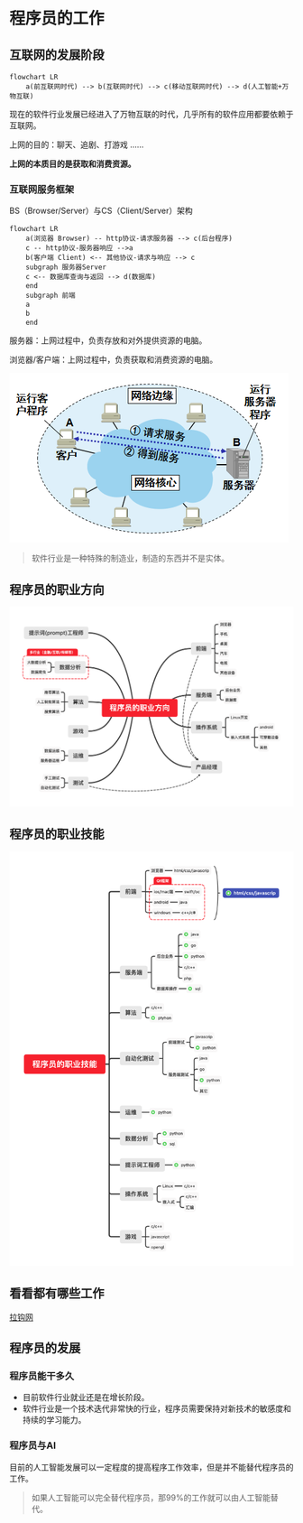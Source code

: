 # 程序员的工作

## 互联网的发展阶段

```mermaid
flowchart LR
    a(前互联网时代) --> b(互联网时代) --> c(移动互联网时代) --> d(人工智能+万物互联)
```

现在的软件行业发展已经进入了万物互联的时代，几乎所有的软件应用都要依赖于互联网。

上网的目的：聊天、追剧、打游戏 ……

**上网的本质目的是获取和消费资源。**

### 互联网服务框架

BS（Browser/Server）与CS（Client/Server）架构

```mermaid
flowchart LR
    a(浏览器 Browser) -- http协议-请求服务器 --> c(后台程序)
    c -- http协议-服务器响应 -->a
    b(客户端 Client) <-- 其他协议-请求与响应 --> c
    subgraph 服务器Server
    c <-- 数据库查询与返回 --> d(数据库)
    end
    subgraph 前端
    a
    b
    end
```

服务器：上网过程中，负责存放和对外提供资源的电脑。

浏览器/客户端：上网过程中，负责获取和消费资源的电脑。

![](https://raw.githubusercontent.com/hughxusu/lesson-index/developing/_images/1774310-20200706180730400-526445821.png)

> 软件行业是一种特殊的制造业，制造的东西并不是实体。

## 程序员的职业方向

<img src="https://raw.githubusercontent.com/hughxusu/lesson-index/developing/_images/pFGJ5Qg.png" />

## 程序员的职业技能

![](https://raw.githubusercontent.com/hughxusu/lesson-index/developing/_images/pFGJoLj.png)

## 看看都有哪些工作

[拉钩网](https://www.lagou.com/)

## 程序员的发展

### 程序员能干多久

* 目前软件行业就业还是在增长阶段。
* 软件行业是一个技术迭代非常快的行业，程序员需要保持对新技术的敏感度和持续的学习能力。

### 程序员与AI

目前的人工智能发展可以一定程度的提高程序工作效率，但是并不能替代程序员的工作。

> 如果人工智能可以完全替代程序员，那99%的工作就可以由人工智能替代。

